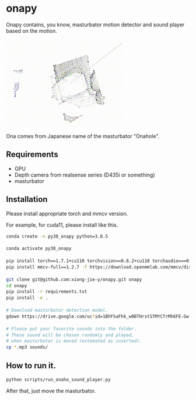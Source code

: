 # onapy
Onapy contains, you know, masturbator motion detector and sound player based on the motion.

![](main_image.gif)

Ona comes from Japanese name of the masturbator "Onahole".

## Requirements
* GPU
* Depth camera from realsense series (D435i or something)
* masturbator

## Installation
Please install appropriate torch and mmcv version.

For example, for cuda11, please install like this.

```bash
conda create -n py38_onapy python=3.8.5

conda activate py38_onapy

pip install torch==1.7.1+cu110 torchvision==0.8.2+cu110 torchaudio===0.7.2 -f https://download.pytorch.org/whl/torch_stable.html
pip install mmcv-full==1.2.7 -f https://download.openmmlab.com/mmcv/dist/cu110/torch1.7.0/index.html

git clone git@github.com:xiong-jie-y/onapy.git onapy
cd onapy
pip install -r requirements.txt
pip install -e .

# Download masturbator detection model.
gdown https://drive.google.com/uc?id=1BhFSaFhk_w0BTHrstSTMYCTrMh6FE-Gw -O models/onaho_model.pth

# Please put your favorite sounds into the folder.
# These sound will be chosen randomly and played,
# when masturbator is moved (estemated as inserted).
cp *.mp3 sounds/
```

## How to run it.
```bash
python scripts/run_onaho_sound_player.py
```

After that, just move the masturbator.